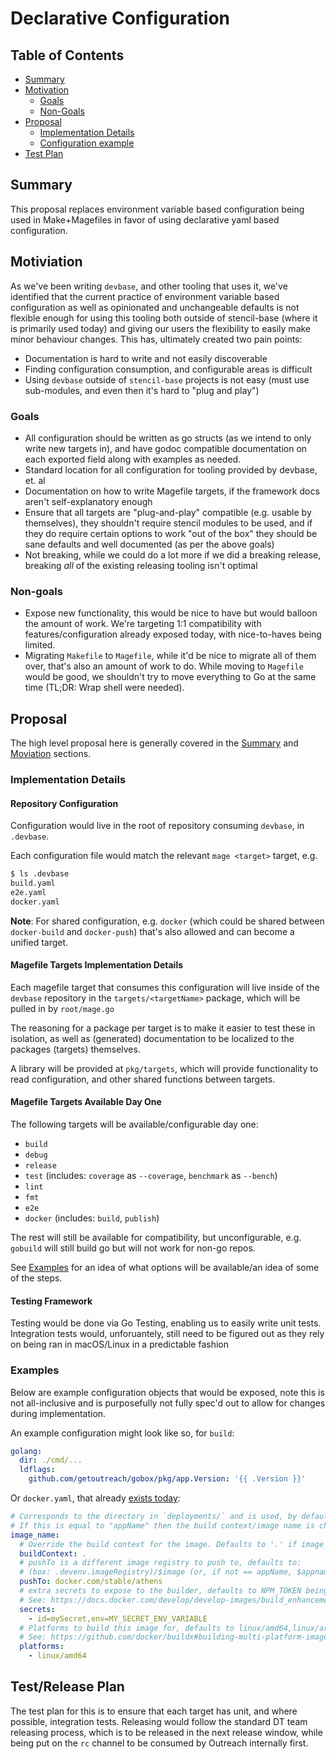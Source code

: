 # Declarative Configuration

## Table of Contents

<!-- toc -->
- [Summary](#summary)
- [Motivation](#motivation)
  - [Goals](#goals)
  - [Non-Goals](#non-goals)
- [Proposal](#proposal)
  - [Implementation Details](#implementation-details)
  - [Configuration example](#examples)
- [Test Plan](#testrelease-plan)
<!-- /toc -->


## Summary

This proposal replaces environment variable based configuration being used in Make+Magefiles in favor of using declarative yaml based configuration.

## Motiviation

As we've been writing `devbase`, and other tooling that uses it, we've identified that the current practice of environment variable based configuration as well as opinionated and unchangeable defaults is not flexible enough for using this tooling both outside of stencil-base (where it is primarily used today) and giving our users the flexibility to easily make minor behaviour changes. This has, ultimately created two pain points:

 * Documentation is hard to write and not easily discoverable
 * Finding configuration consumption, and configurable areas is difficult
 * Using `devbase` outside of `stencil-base` projects is not easy (must use sub-modules, and even then it's hard to "plug and play") 

### Goals

 - All configuration should be written as go structs (as we intend to only write new targets in), and have godoc compatible documentation on each exported field along with examples as needed.
 - Standard location for all configuration for tooling provided by devbase, et. al
 - Documentation on how to write Magefile targets, if the framework docs aren't self-explanatory enough
 - Ensure that all targets are "plug-and-play" compatible (e.g. usable by themselves), they shouldn't require stencil modules to be used, and if they do require certain options to work "out of the box" they should be sane defaults and well documented (as per the above goals)
 - Not breaking, while we could do a lot more if we did a breaking release, breaking _all_ of the existing releasing tooling isn't optimal

### Non-goals

 - Expose new functionality, this would be nice to have but would balloon the amount of work. We're targeting 1:1 compatibility with features/configuration already exposed today, with nice-to-haves being limited.
 - Migrating `Makefile` to `Magefile`, while it'd be nice to migrate all of them over, that's also an amount of work to do. While moving to `Magefile` would be good, we shouldn't try to move everything to Go at the same time (TL;DR: Wrap shell were needed).

## Proposal

The high level proposal here is generally covered in the [Summary](#summary) and [Moviation](#motiviation) sections.

### Implementation Details

#### Repository Configuration

Configuration would live in the root of repository consuming `devbase`, in `.devbase`.

Each configuration file would match the relevant `mage <target>` target, e.g.

```bash
$ ls .devbase
build.yaml
e2e.yaml
docker.yaml
```

**Note**: For shared configuration, e.g. `docker` (which could be shared between `docker-build` and `docker-push`) that's also allowed and can become a unified target.

#### Magefile Targets Implementation Details

Each magefile target that consumes this configuration will live inside of the `devbase` repository in the `targets/<targetName>` package, which will be pulled in by `root/mage.go`

The reasoning for a package per target is to make it easier to test these in isolation, as well as (generated) documentation to be localized to the packages (targets) themselves.

A library will be provided at `pkg/targets`, which will provide functionality to read configuration, and other shared functions between targets.

#### Magefile Targets Available Day One

The following targets will be available/configurable day one:

 - `build`
 - `debug`
 - `release`
 - `test` (includes: `coverage` as `--coverage`, `benchmark` as `--bench`)
 - `lint`
 - `fmt`
 - `e2e`
 - `docker` (includes: `build`, `publish`)

The rest will still be available for compatibility, but unconfigurable, e.g. `gobuild` will still build go but will not work for non-go repos.

See [Examples](#examples) for an idea of what options will be available/an idea of some of the steps.

#### Testing Framework

Testing would be done via Go Testing, enabling us to easily write unit tests. Integration tests would, unforuantely, still need to be figured out as they rely on being ran in macOS/Linux in a predictable fashion

### Examples

Below are example configuration objects that would be exposed, note this is not all-inclusive and is purposefully not fully spec'd out to allow for changes during implementation.

An example configuration might look like so, for `build`:

```yaml
golang:
  dir: ./cmd/...
  ldflags:
    github.com/getoutreach/gobox/pkg/app.Version: '{{ .Version }}'
```

Or `docker.yaml`, that already [exists today](https://github.com/getoutreach/devbase#building-docker-images):

```yaml
# Corresponds to the directory in `deployments/` and is used, by default, as the image name (see special case below).
# If this is equal to "appName" then the build context/image name is changed. See docs.
image_name:
  # Override the build context for the image. Defaults to '.' if image_name == appName, otherwise ./deployments/<image_name>
  buildContext: .
  # pushTo is a different image registry to push to, defaults to:
  # (box: .devenv.imageRegistry)/$image (or, if not == appName, $appname/$image)
  pushTo: docker.com/stable/athens
  # extra secrets to expose to the builder, defaults to NPM_TOKEN being exposed
  # See: https://docs.docker.com/develop/develop-images/build_enhancements/#new-docker-build-secret-information
  secrets:
    - id=mySecret,env=MY_SECRET_ENV_VARIABLE
  # Platforms to build this image for, defaults to linux/amd64,linux/arm64
  # See: https://github.com/docker/buildx#building-multi-platform-images
  platforms:
    - linux/amd64
 ```

## Test/Release Plan

The test plan for this is to ensure that each target has unit, and where possible, integration tests. Releasing would follow the standard DT team releasing process, which is to be released in the next release window, while being put on the `rc` channel to be consumed by Outreach internally first.


